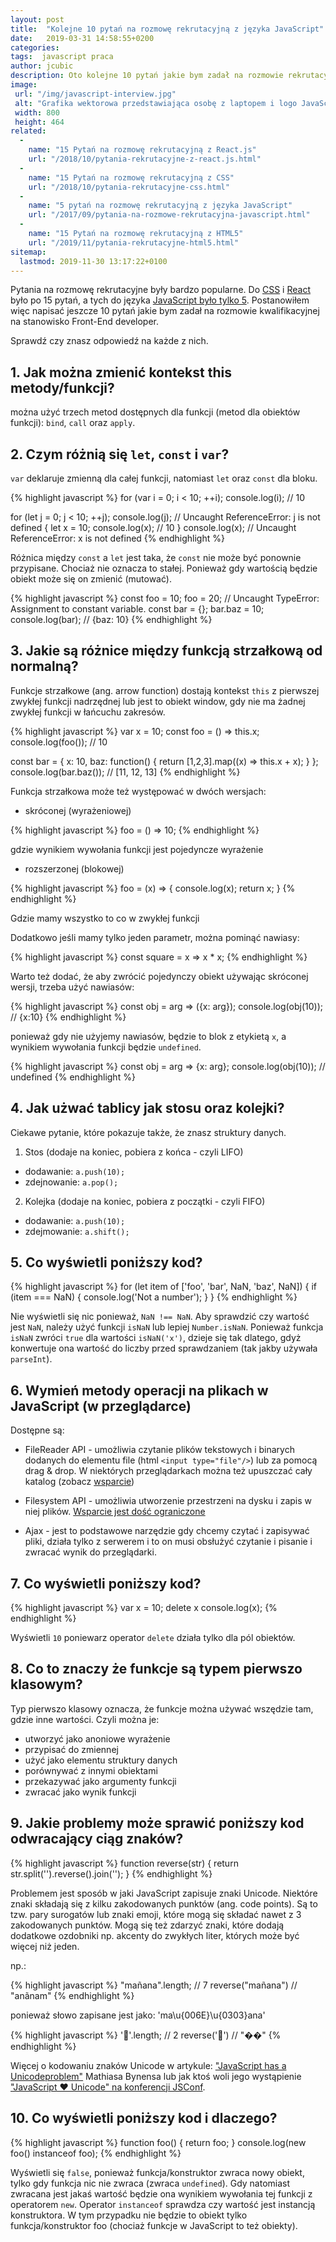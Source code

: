 ```yaml
---
layout: post
title:  "Kolejne 10 pytań na rozmowę rekrutacyjną z języka JavaScript"
date:   2019-03-31 14:58:55+0200
categories:
tags:  javascript praca
author: jcubic
description: Oto kolejne 10 pytań jakie bym zadał na rozmowie rekrutacyjnej z języka JavaScript, czyli najważniejsza część Front-Endu. Przygotuj się na rozmowę kwalifikacyjną z JS.
image:
 url: "/img/javascript-interview.jpg"
 alt: "Grafika wektorowa przedstawiająca osobę z laptopem i logo JavaScript"
 width: 800
 height: 464
related:
  -
    name: "15 Pytań na rozmowę rekrutacyjną z React.js"
    url: "/2018/10/pytania-rekrutacyjne-z-react.js.html"
  -
    name: "15 Pytań na rozmowę rekrutacyjną z CSS"
    url: "/2018/10/pytania-rekrutacyjne-css.html"
  -
    name: "5 pytań na rozmowę rekrutacyjną z języka JavaScript"
    url: "/2017/09/pytania-na-rozmowe-rekrutacyjna-javascript.html"
  -
    name: "15 Pytań na rozmowę rekrutacyjną z HTML5"
    url: "/2019/11/pytania-rekrutacyjne-html5.html"
sitemap:
  lastmod: 2019-11-30 13:17:22+0100
---
```


Pytania na rozmowę rekrutacyjne były bardzo popularne. Do [CSS](/2018/10/pytania-rekrutacyjne-css.html) i
[React](/2018/10/pytania-rekrutacyjne-z-react.js.html) było po 15 pytań, a tych do języka
[JavaScript było tylko 5](/2017/09/pytania-na-rozmowe-rekrutacyjna-javascript.html). Postanowiłem więc napisać jeszcze
10 pytań jakie bym zadał na rozmowie kwalifikacyjnej na stanowisko Front-End developer.

Sprawdź czy znasz odpowiedź na każde z nich.

<!-- more -->

## 1. Jak można zmienić kontekst this metody/funkcji?

można użyć trzech metod dostępnych dla funkcji (metod dla obiektów funkcji): `bind`, `call` oraz `apply`.

## 2. Czym różnią się `let`, `const` i `var`?

`var` deklaruje zmienną dla całej funkcji, natomiast `let` oraz `const` dla bloku.

{% highlight javascript %}
for (var i = 0; i < 10; ++i);
console.log(i);
// 10

for (let j = 0; j < 10; ++j);
console.log(j);
// Uncaught ReferenceError: j is not defined
{
    let x = 10;
    console.log(x);
    // 10
}
console.log(x);
// Uncaught ReferenceError: x is not defined
{% endhighlight %}

Różnica między `const` a `let` jest taka, że `const` nie może być ponownie przypisane.  Chociaż nie oznacza to stałej.
Ponieważ gdy wartością będzie obiekt może się on zmienić (mutować).

{% highlight javascript %}
const foo = 10;
foo = 20;
// Uncaught TypeError: Assignment to constant variable.
const bar = {};
bar.baz = 10;
console.log(bar);
// {baz: 10}
{% endhighlight %}

## 3. Jakie są różnice między funkcją strzałkową od normalną?

Funkcje strzałkowe (ang. arrow function) dostają kontekst `this` z pierwszej zwykłej funkcji nadrzędnej lub jest
to obiekt window, gdy nie ma żadnej zwykłej funkcji w łańcuchu zakresów.

{% highlight javascript %}
var x = 10;
const foo = () => this.x;
console.log(foo());
// 10

const bar = {
    x: 10,
    baz: function() {
        return [1,2,3].map((x) => this.x + x);
    }
};
console.log(bar.baz());
// [11, 12, 13]
{% endhighlight %}

Funkcja strzałkowa może też występować w dwóch wersjach:

* skróconej (wyrażeniowej)

{% highlight javascript %}
foo = () => 10;
{% endhighlight %}

gdzie wynikiem wywołania funkcji jest pojedyncze wyrażenie

* rozszerzonej (blokowej)

{% highlight javascript %}
foo = (x) => { console.log(x); return x; }
{% endhighlight %}

Gdzie mamy wszystko to co w zwykłej funkcji

Dodatkowo jeśli mamy tylko jeden parametr, można pominąć nawiasy:

{% highlight javascript %}
const square = x => x * x;
{% endhighlight %}

Warto też dodać, że aby zwrócić pojedynczy obiekt używając skróconej wersji, trzeba użyć nawiasów:

{% highlight javascript %}
const obj = arg => ({x: arg});
console.log(obj(10));
// {x:10}
{% endhighlight %}

ponieważ gdy nie użyjemy nawiasów, będzie to blok z etykietą `x`, a wynikiem wywołania funkcji będzie
`undefined`.

{% highlight javascript %}
const obj = arg => {x: arg};
console.log(obj(10));
// undefined
{% endhighlight %}

## 4. Jak użwać tablicy jak stosu oraz kolejki?

Ciekawe pytanie, które pokazuje także, że znasz struktury danych.

1. Stos (dodaje na koniec, pobiera z końca - czyli LIFO)
  * dodawanie: `a.push(10);`
  * zdejnowanie: `a.pop();`

2. Kolejka (dodaje na koniec, pobiera z początki - czyli FIFO)
  * dodawanie: `a.push(10);`
  * zdejmowanie: `a.shift();`

## 5. Co wyświetli poniższy kod?

{% highlight javascript %}
for (let item of ['foo', 'bar', NaN, 'baz', NaN]) {
    if (item === NaN) {
        console.log('Not a number');
    }
}
{% endhighlight %}

Nie wyświetli się nic ponieważ, `NaN !== NaN`. Aby sprawdzić czy wartość jest `NaN`, należy użyć funkcji `isNaN` lub
lepiej `Number.isNaN`. Ponieważ funkcja `isNaN` zwróci `true` dla wartości `isNaN('x')`, dzieje się tak dlatego, gdyż
konwertuje ona wartość do liczby przed sprawdzaniem (tak jakby używała `parseInt`).

## 6. Wymień metody operacji na plikach w JavaScript (w przeglądarce)

Dostępne są:

* FileReader API - umożliwia czytanie plików tekstowych i binarych dodanych do elementu file (html
  `<input type="file"/>`) lub za pomocą drag & drop.  W niektórych przeglądarkach można też upuszczać cały
  katalog (zobacz [wsparcie](https://caniuse.com/#feat=filereader))

* Filesystem API - umożliwia utworzenie przestrzeni na dysku i zapis w niej plików.
  [Wsparcie jest dość ograniczone](https://caniuse.com/#feat=filesystem)

* Ajax - jest to podstawowe narzędzie gdy chcemy czytać i zapisywać pliki, działa tylko z serwerem i to on
  musi obsłużyć czytanie i pisanie i zwracać wynik do przeglądarki.

## 7. Co wyświetli poniższy kod?

{% highlight javascript %}
var x = 10;
delete x
console.log(x);
{% endhighlight %}

Wyświetli `10` poniewarz operator `delete` działa tylko dla pól obiektów.

## 8. Co to znaczy że funkcje są typem pierwszo klasowym?

Typ pierwszo klasowy oznacza, że funkcje można używać wszędzie tam, gdzie inne wartości. Czyli można je:

* utworzyć jako anoniowe wyrażenie
* przypisać do zmiennej
* użyć jako elementu struktury danych
* porównywać z innymi obiektami
* przekazywać jako argumenty funkcji
* zwracać jako wynik funkcji

## 9. Jakie problemy może sprawić poniższy kod odwracający ciąg znaków?

{% highlight javascript %}
function reverse(str) {
    return str.split('').reverse().join('');
}
{% endhighlight %}

Problemem jest sposób w jaki JavaScript zapisuje znaki Unicode. Niektóre znaki składają się z kilku
zakodowanych punktów (ang. code points). Są to tzw. pary surogatów lub znaki emoji, które mogą się składać
nawet z 3 zakodowanych punktów. Mogą się też zdarzyć znaki, które dodają dodatkowe ozdobniki np. akcenty do
zwykłych liter, których może być więcej niż jeden.

np.:

{% highlight javascript %}
"mañana".length;
// 7
reverse("mañana")
// "anãnam"
{% endhighlight %}

ponieważ słowo zapisane jest jako: 'ma\u{006E}\u{0303}ana'

{% highlight javascript %}
'💩'.length;
// 2
reverse('💩')
// "��"
{% endhighlight %}

Więcej o kodowaniu znaków Unicode w artykule:
["JavaScript has a Unicodeproblem"](https://mathiasbynens.be/notes/javascript-unicode) Mathiasa Bynensa lub jak ktoś
woli jego wystąpienie ["JavaScript ♥ Unicode" na konferencji JSConf](https://www.youtube.com/watch?v=zi0w7J7MCrk).

## 10. Co wyświetli poniższy kod i dlaczego?

{% highlight javascript %}
function foo() {
    return foo;
}
console.log(new foo() instanceof foo);
{% endhighlight %}

Wyświetli się `false`, ponieważ funkcja/konstruktor zwraca nowy obiekt, tylko gdy funkcja nic nie zwraca
(zwraca `undefined`). Gdy natomiast zwracana jest jakaś wartość będzie ona wynikiem wywołania tej funkcji z
operatorem `new`.  Operator `instanceof` sprawdza czy wartość jest instancją konstruktora. W tym przypadku nie
będzie to obiekt tylko funkcja/konstruktor foo (chociaż funkcje w JavaScript to też obiekty).
